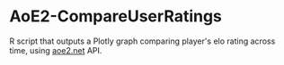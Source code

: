 # AoE2-CompareUserRatings
R script that outputs a Plotly graph comparing player's elo rating across time, using [aoe2.net](https://aoe2.net) API. 
